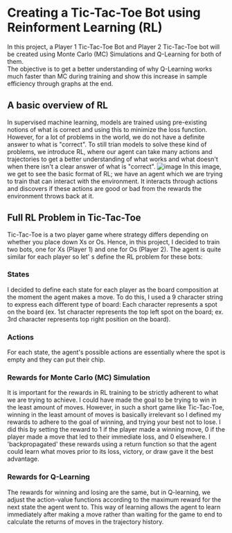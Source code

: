 # Creating a Tic-Tac-Toe Bot using Reinforment Learning (RL)
In this project, a Player 1 Tic-Tac-Toe Bot and Player 2 Tic-Tac-Toe bot will be created using Monte Carlo (MC) Simulations and Q-Learning for both of them. <br>
The objective is to get a better understanding of why Q-Learning works much faster than MC during training and show this increase in sample efficiency through graphs at the end.

## A basic overview of RL
In supervised machine learning, models are trained using pre-existing notions of what is correct and using this to minimize the loss function. However, for a lot of problems in the world, we do not have a definite answer to what is "correct". To still trian models to solve these kind of problems, we introduce RL, where our agent can take many actions and trajectories to get a better understanding of what works and what doesn't when there isn't a clear answer of what is "correct".
![image](https://github.com/user-attachments/assets/1fb1119c-3bfe-46ab-bdba-b126c5ecc34e)
In this image, we get to see the basic format of RL; we have an agent which we are trying to train that can interact with the environment. It interacts through actions and discovers if these actions are good or bad from the rewards the environment throws back at it.

## Full RL Problem in Tic-Tac-Toe
Tic-Tac-Toe is a two player game where strategy differs depending on whether you place down Xs or Os. Hence, in this project, I decided to train two bots, one for Xs (Player 1) and one for Os (Player 2). The agent is quite similar for each player so let' s define the RL problem for these bots:

### States
I decided to define each state for each player as the board composition at the moment the agent makes a move. To do this, I used a 9 character string to express each different type of board:
Each character represents a spot on the board (ex. 1st character represents the top left spot on the board; ex. 3rd character represents top right position on the board).

### Actions
For each state, the agent's possible actions are essentially where the spot is empty and they can put their chip.

### Rewards for Monte Carlo (MC) Simulation
It is important for the rewards in RL training to be strictly adherent to what we are trying to achieve. I could have made the goal to be trying to win in the least amount of moves. However, in such a short game like 
Tic-Tac-Toe, winning in the least amount of moves is basically irrelevant so I defined my rewards to adhere to the goal of winning, and trying your best not to lose.
I did this by setting the reward to 1 if the player made a winning move, 0 if the player made a move that led to their immediate loss, and 0 elsewhere. I 'backpropagated' these rewards using a return function so that
the agent could learn what moves prior to its loss, victory, or draw gave it the best advantage.

### Rewards for Q-Learning
The rewards for winning and losing are the same, but in Q-learning, we adjust the action-value functions according to the maximum reward for the next state the agent went to. This way of learning allows the agent to learn
immediately after making a move rather than waiting for the game to end to calculate the returns of moves in the trajectory history.
